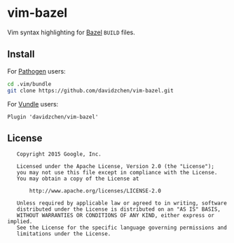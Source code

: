 vim-bazel
=========

Vim syntax highlighting for [Bazel](https://bazel.io) `BUILD` files.

Install
-------

For [Pathogen](https://github.com/tpope/vim-pathogen) users:

```sh
cd .vim/bundle
git clone https://github.com/davidzchen/vim-bazel.git
```

For [Vundle](https://github.com/gmarik/Vundle.vim) users:

```vim
Plugin 'davidzchen/vim-bazel'
```

License
-------

```
   Copyright 2015 Google, Inc.

   Licensed under the Apache License, Version 2.0 (the "License");
   you may not use this file except in compliance with the License.
   You may obtain a copy of the License at

       http://www.apache.org/licenses/LICENSE-2.0

   Unless required by applicable law or agreed to in writing, software
   distributed under the License is distributed on an "AS IS" BASIS,
   WITHOUT WARRANTIES OR CONDITIONS OF ANY KIND, either express or implied.
   See the License for the specific language governing permissions and
   limitations under the License.
```
